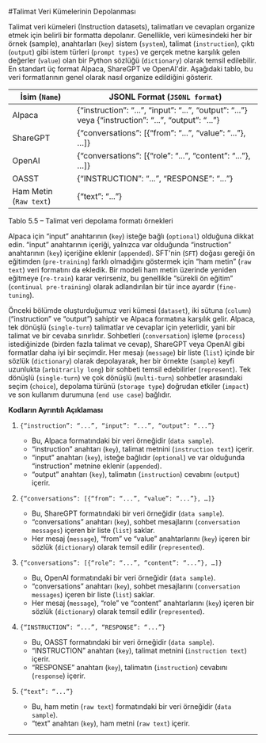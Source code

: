 #Talimat Veri Kümelerinin Depolanması

Talimat veri kümeleri (Instruction datasets), talimatları ve cevapları organize etmek için belirli bir formatta depolanır. Genellikle, veri kümesindeki her bir örnek (sample), anahtarları (`key`) sistem (`system`), talimat (`instruction`), çıktı (`output`) gibi istem türleri (`prompt types`) ve gerçek metne karşılık gelen değerler (`value`) olan bir Python sözlüğü (`dictionary`) olarak temsil edilebilir. En standart üç format Alpaca, ShareGPT ve OpenAI'dir. Aşağıdaki tablo, bu veri formatlarının genel olarak nasıl organize edildiğini gösterir.

| İsim (`Name`) | JSONL Format (`JSONL format`) |
| --- | --- |
| Alpaca | {“instruction”: “...”, “input”: “...”, “output”: “...”} veya {“instruction”: “...”, “output”: “...”} |
| ShareGPT | {“conversations”: [{“from”: “...”, “value”: “...”}, …]} |
| OpenAI | {“conversations”: [{“role”: “...”, “content”: “...”}, …]} |
| OASST | {“INSTRUCTION”: “...”, “RESPONSE”: “...”} |
| Ham Metin (`Raw text`) | {“text”: “...”} |

Tablo 5.5 – Talimat veri depolama formatı örnekleri

Alpaca için “input” anahtarının (`key`) isteğe bağlı (`optional`) olduğuna dikkat edin. “input” anahtarının içeriği, yalnızca var olduğunda “instruction” anahtarının (`key`) içeriğine eklenir (`appended`). SFT'nin (`SFT`) doğası gereği ön eğitimden (`pre-training`) farklı olmadığını göstermek için “ham metin” (`raw text`) veri formatını da ekledik. Bir modeli ham metin üzerinde yeniden eğitmeye (`re-train`) karar verirseniz, bu genellikle “sürekli ön eğitim” (`continual pre-training`) olarak adlandırılan bir tür ince ayardır (`fine-tuning`).

Önceki bölümde oluşturduğumuz veri kümesi (`dataset`), iki sütuna (`column`) (“instruction” ve “output”) sahiptir ve Alpaca formatına karşılık gelir. Alpaca, tek dönüşlü (`single-turn`) talimatlar ve cevaplar için yeterlidir, yani bir talimat ve bir cevaba sınırlıdır. Sohbetleri (`conversation`) işleme (`process`) istediğinizde (birden fazla talimat ve cevap), ShareGPT veya OpenAI gibi formatlar daha iyi bir seçimdir. Her mesajı (`message`) bir liste (`list`) içinde bir sözlük (`dictionary`) olarak depolayarak, her bir örnekte (`sample`) keyfi uzunlukta (`arbitrarily long`) bir sohbeti temsil edebilirler (`represent`). Tek dönüşlü (`single-turn`) ve çok dönüşlü (`multi-turn`) sohbetler arasındaki seçim (`choice`), depolama türünü (`storage type`) doğrudan etkiler (`impact`) ve son kullanım durumuna (`end use case`) bağlıdır.

**Kodların Ayrıntılı Açıklaması**

1. `{“instruction”: “...”, “input”: “...”, “output”: “...”}` 
   - Bu, Alpaca formatındaki bir veri örneğidir (`data sample`). 
   - “instruction” anahtarı (`key`), talimat metnini (`instruction text`) içerir.
   - “input” anahtarı (`key`), isteğe bağlıdır (`optional`) ve var olduğunda “instruction” metnine eklenir (`appended`).
   - “output” anahtarı (`key`), talimatın (`instruction`) cevabını (`output`) içerir.

2. `{“conversations”: [{“from”: “...”, “value”: “...”}, …]}`
   - Bu, ShareGPT formatındaki bir veri örneğidir (`data sample`).
   - “conversations” anahtarı (`key`), sohbet mesajlarını (`conversation messages`) içeren bir liste (`list`) saklar.
   - Her mesaj (`message`), “from” ve “value” anahtarlarını (`key`) içeren bir sözlük (`dictionary`) olarak temsil edilir (`represented`).

3. `{“conversations”: [{“role”: “...”, “content”: “...”}, …]}`
   - Bu, OpenAI formatındaki bir veri örneğidir (`data sample`).
   - “conversations” anahtarı (`key`), sohbet mesajlarını (`conversation messages`) içeren bir liste (`list`) saklar.
   - Her mesaj (`message`), “role” ve “content” anahtarlarını (`key`) içeren bir sözlük (`dictionary`) olarak temsil edilir (`represented`).

4. `{“INSTRUCTION”: “...”, “RESPONSE”: “...”}`
   - Bu, OASST formatındaki bir veri örneğidir (`data sample`).
   - “INSTRUCTION” anahtarı (`key`), talimat metnini (`instruction text`) içerir.
   - “RESPONSE” anahtarı (`key`), talimatın (`instruction`) cevabını (`response`) içerir.

5. `{“text”: “...”}`
   - Bu, ham metin (`raw text`) formatındaki bir veri örneğidir (`data sample`).
   - “text” anahtarı (`key`), ham metni (`raw text`) içerir.

---


